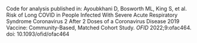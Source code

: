 Code for analysis published in: Ayoubkhani D, Bosworth ML, King S, et al. Risk of Long COVID in People Infected With Severe Acute Respiratory Syndrome Coronavirus 2 After 2 Doses of a Coronavirus Disease 2019 Vaccine: Community-Based, Matched Cohort Study. _OFID_ 2022;9:ofac464. doi: 10.1093/ofid/ofac464
